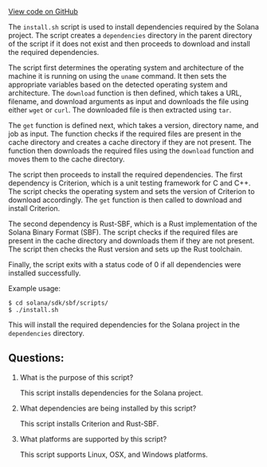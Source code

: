 
[View code on GitHub](https://github.com/solana-labs/solana/blob/master/sdk/sbf/scripts/install.sh)

The `install.sh` script is used to install dependencies required by the Solana project. The script creates a `dependencies` directory in the parent directory of the script if it does not exist and then proceeds to download and install the required dependencies.

The script first determines the operating system and architecture of the machine it is running on using the `uname` command. It then sets the appropriate variables based on the detected operating system and architecture. The `download` function is then defined, which takes a URL, filename, and download arguments as input and downloads the file using either `wget` or `curl`. The downloaded file is then extracted using `tar`.

The `get` function is defined next, which takes a version, directory name, and job as input. The function checks if the required files are present in the cache directory and creates a cache directory if they are not present. The function then downloads the required files using the `download` function and moves them to the cache directory.

The script then proceeds to install the required dependencies. The first dependency is Criterion, which is a unit testing framework for C and C++. The script checks the operating system and sets the version of Criterion to download accordingly. The `get` function is then called to download and install Criterion.

The second dependency is Rust-SBF, which is a Rust implementation of the Solana Binary Format (SBF). The script checks if the required files are present in the cache directory and downloads them if they are not present. The script then checks the Rust version and sets up the Rust toolchain.

Finally, the script exits with a status code of 0 if all dependencies were installed successfully.

Example usage:

```
$ cd solana/sdk/sbf/scripts/
$ ./install.sh
```

This will install the required dependencies for the Solana project in the `dependencies` directory.
## Questions: 
 1. What is the purpose of this script?
    
    This script installs dependencies for the Solana project.

2. What dependencies are being installed by this script?
    
    This script installs Criterion and Rust-SBF.

3. What platforms are supported by this script?
    
    This script supports Linux, OSX, and Windows platforms.